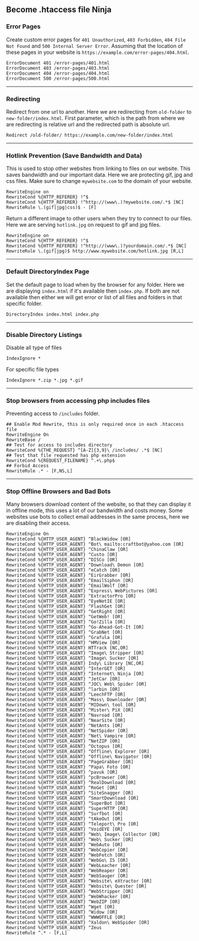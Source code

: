## Become .htaccess file Ninja

### Error Pages
Create custom error pages for `401 Unauthorized`, `403 Forbidden`, `404 File Not Found` and `500 Internal Server Error`.
Assuming that the location of these pages in your website is `https://example.com/error-pages/404.html`.
```
ErrorDocument 401 /error-pages/401.html
ErrorDocument 403 /error-pages/403.html
ErrorDocument 404 /error-pages/404.html
ErrorDocument 500 /error-pages/500.html
```
---

### Redirecting
Redirect from one url to another. Here we are redirecting from `old-folder` to `new-folder/index.html`.
First parameter, which is the path from where we are redirecting is relative url and the redirected path is absolute url.
`````
Redirect /old-folder/ https://example.com/new-folder/index.html
`````
---

### Hotlink Prevention (Save Bandwidth and Data)
This is used to stop other websites from linking to files on our website. This saves bandwidth and our important data.
Here we are protecting gif, jpg and css files. Make sure to change `mywebsite.com` to the domain of your website.
```
RewriteEngine on
RewriteCond %{HTTP_REFERER} !^$
RewriteCond %{HTTP_REFERER} !^http://(www\.)?mywebsite.com/.*$ [NC]
RewriteRule \.(gif|jpg|css)$ - [F]
```

Return a different image to other users when they try to connect to our files.
Here we are serving `hotlink.jpg` on request to gif and jpg files.
```
RewriteEngine on
RewriteCond %{HTTP_REFERER} !^$
RewriteCond %{HTTP_REFERER} !^http://(www\.)?yourdomain.com/.*$ [NC]
RewriteRule \.(gif|jpg)$ http://www.mywebsite.com/hotlink.jpg [R,L]
```

---

### Default DirectoryIndex Page
Set the default page to load when by the browser for any folder.
Here we are displaying `index.html` if it's available then `index.php`.
If both are not available then either we will get error or list of all files and folders in that specific folder.
```
DirectoryIndex index.html index.php
```

---

### Disable Directory Listings
Disable all type of files
```
IndexIgnore *
```
For specific file types
```
IndexIgnore *.zip *.jpg *.gif
```

---

### Stop browsers from accessing php includes files
Preventing access to `/includes` folder.

```
## Enable Mod Rewrite, this is only required once in each .htaccess file
RewriteEngine On
RewriteBase /
## Test for access to includes directory
RewriteCond %{THE_REQUEST} ^[A-Z]{3,9}\ /includes/ .*$ [NC]
## Test that file requested has php extension
RewriteCond %{REQUEST_FILENAME} ^.+\.php$
## Forbid Access
RewriteRule .* - [F,NS,L]
```

---

### Stop Offline Browsers and Bad Bots
Many browsers download content of the website, so that they can display it in offline mode, this uses a lot of our bandwidth and costs money.
Some websites use bots to collect email addresses in the same process, here we are disabling their access.
```
RewriteEngine On
RewriteCond %{HTTP_USER_AGENT} ^BlackWidow [OR]
RewriteCond %{HTTP_USER_AGENT} ^Bot\ mailto:craftbot@yahoo.com [OR]
RewriteCond %{HTTP_USER_AGENT} ^ChinaClaw [OR]
RewriteCond %{HTTP_USER_AGENT} ^Custo [OR]
RewriteCond %{HTTP_USER_AGENT} ^DISCo [OR]
RewriteCond %{HTTP_USER_AGENT} ^Download\ Demon [OR]
RewriteCond %{HTTP_USER_AGENT} ^eCatch [OR]
RewriteCond %{HTTP_USER_AGENT} ^EirGrabber [OR]
RewriteCond %{HTTP_USER_AGENT} ^EmailSiphon [OR]
RewriteCond %{HTTP_USER_AGENT} ^EmailWolf [OR]
RewriteCond %{HTTP_USER_AGENT} ^Express\ WebPictures [OR]
RewriteCond %{HTTP_USER_AGENT} ^ExtractorPro [OR]
RewriteCond %{HTTP_USER_AGENT} ^EyeNetIE [OR]
RewriteCond %{HTTP_USER_AGENT} ^FlashGet [OR]
RewriteCond %{HTTP_USER_AGENT} ^GetRight [OR]
RewriteCond %{HTTP_USER_AGENT} ^GetWeb! [OR]
RewriteCond %{HTTP_USER_AGENT} ^Go!Zilla [OR]
RewriteCond %{HTTP_USER_AGENT} ^Go-Ahead-Got-It [OR]
RewriteCond %{HTTP_USER_AGENT} ^GrabNet [OR]
RewriteCond %{HTTP_USER_AGENT} ^Grafula [OR]
RewriteCond %{HTTP_USER_AGENT} ^HMView [OR]
RewriteCond %{HTTP_USER_AGENT} HTTrack [NC,OR]
RewriteCond %{HTTP_USER_AGENT} ^Image\ Stripper [OR]
RewriteCond %{HTTP_USER_AGENT} ^Image\ Sucker [OR]
RewriteCond %{HTTP_USER_AGENT} Indy\ Library [NC,OR]
RewriteCond %{HTTP_USER_AGENT} ^InterGET [OR]
RewriteCond %{HTTP_USER_AGENT} ^Internet\ Ninja [OR]
RewriteCond %{HTTP_USER_AGENT} ^JetCar [OR]
RewriteCond %{HTTP_USER_AGENT} ^JOC\ Web\ Spider [OR]
RewriteCond %{HTTP_USER_AGENT} ^larbin [OR]
RewriteCond %{HTTP_USER_AGENT} ^LeechFTP [OR]
RewriteCond %{HTTP_USER_AGENT} ^Mass\ Downloader [OR]
RewriteCond %{HTTP_USER_AGENT} ^MIDown\ tool [OR]
RewriteCond %{HTTP_USER_AGENT} ^Mister\ PiX [OR]
RewriteCond %{HTTP_USER_AGENT} ^Navroad [OR]
RewriteCond %{HTTP_USER_AGENT} ^NearSite [OR]
RewriteCond %{HTTP_USER_AGENT} ^NetAnts [OR]
RewriteCond %{HTTP_USER_AGENT} ^NetSpider [OR]
RewriteCond %{HTTP_USER_AGENT} ^Net\ Vampire [OR]
RewriteCond %{HTTP_USER_AGENT} ^NetZIP [OR]
RewriteCond %{HTTP_USER_AGENT} ^Octopus [OR]
RewriteCond %{HTTP_USER_AGENT} ^Offline\ Explorer [OR]
RewriteCond %{HTTP_USER_AGENT} ^Offline\ Navigator [OR]
RewriteCond %{HTTP_USER_AGENT} ^PageGrabber [OR]
RewriteCond %{HTTP_USER_AGENT} ^Papa\ Foto [OR]
RewriteCond %{HTTP_USER_AGENT} ^pavuk [OR]
RewriteCond %{HTTP_USER_AGENT} ^pcBrowser [OR]
RewriteCond %{HTTP_USER_AGENT} ^RealDownload [OR]
RewriteCond %{HTTP_USER_AGENT} ^ReGet [OR]
RewriteCond %{HTTP_USER_AGENT} ^SiteSnagger [OR]
RewriteCond %{HTTP_USER_AGENT} ^SmartDownload [OR]
RewriteCond %{HTTP_USER_AGENT} ^SuperBot [OR]
RewriteCond %{HTTP_USER_AGENT} ^SuperHTTP [OR]
RewriteCond %{HTTP_USER_AGENT} ^Surfbot [OR]
RewriteCond %{HTTP_USER_AGENT} ^tAkeOut [OR]
RewriteCond %{HTTP_USER_AGENT} ^Teleport\ Pro [OR]
RewriteCond %{HTTP_USER_AGENT} ^VoidEYE [OR]
RewriteCond %{HTTP_USER_AGENT} ^Web\ Image\ Collector [OR]
RewriteCond %{HTTP_USER_AGENT} ^Web\ Sucker [OR]
RewriteCond %{HTTP_USER_AGENT} ^WebAuto [OR]
RewriteCond %{HTTP_USER_AGENT} ^WebCopier [OR]
RewriteCond %{HTTP_USER_AGENT} ^WebFetch [OR]
RewriteCond %{HTTP_USER_AGENT} ^WebGo\ IS [OR]
RewriteCond %{HTTP_USER_AGENT} ^WebLeacher [OR]
RewriteCond %{HTTP_USER_AGENT} ^WebReaper [OR]
RewriteCond %{HTTP_USER_AGENT} ^WebSauger [OR]
RewriteCond %{HTTP_USER_AGENT} ^Website\ eXtractor [OR]
RewriteCond %{HTTP_USER_AGENT} ^Website\ Quester [OR]
RewriteCond %{HTTP_USER_AGENT} ^WebStripper [OR]
RewriteCond %{HTTP_USER_AGENT} ^WebWhacker [OR]
RewriteCond %{HTTP_USER_AGENT} ^WebZIP [OR]
RewriteCond %{HTTP_USER_AGENT} ^Wget [OR]
RewriteCond %{HTTP_USER_AGENT} ^Widow [OR]
RewriteCond %{HTTP_USER_AGENT} ^WWWOFFLE [OR]
RewriteCond %{HTTP_USER_AGENT} ^Xaldon\ WebSpider [OR]
RewriteCond %{HTTP_USER_AGENT} ^Zeus
RewriteRule ^.* - [F,L]
```

